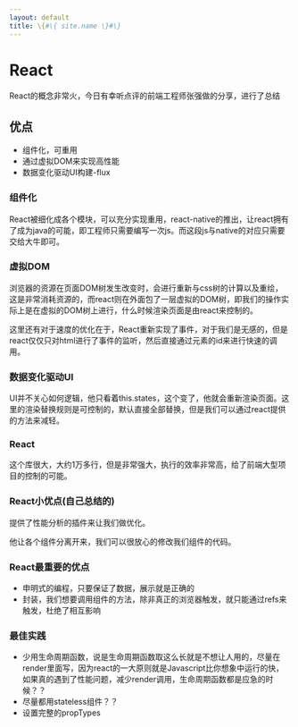 ```yaml
---
layout: default
title: \{#\{ site.name \}#\}
---
```

# React
React的概念非常火，今日有幸听点评的前端工程师张强做的分享，进行了总结

## 优点

- 组件化，可重用
- 通过虚拟DOM来实现高性能
- 数据变化驱动UI构建-flux

### 组件化
React被细化成各个模块，可以充分实现重用，react-native的推出，让react拥有了成为java的可能，即工程师只需要编写一次js。而这段js与native的对应只需要交给大牛即可。

### 虚拟DOM
浏览器的资源在页面DOM树发生改变时，会进行重新与css树的计算以及重绘，这是非常消耗资源的，而react则在外面包了一层虚拟的DOM树，即我们的操作实际上是在虚拟的DOM树上进行，什么时候渲染页面是由react来控制的。

这里还有对于速度的优化在于，React重新实现了事件，对于我们是无感的，但是react仅仅只对html进行了事件的监听，然后直接通过元素的id来进行快速的调用。

### 数据变化驱动UI
UI并不关心如何逻辑，他只看着this.states，这个变了，他就会重新渲染页面。这里的渲染替换规则是可控制的，默认直接全部替换，但是我们可以通过react提供的方法来减轻。

### React
这个库很大，大约1万多行，但是非常强大，执行的效率非常高，给了前端大型项目的控制的可能。

### React小优点(自己总结的)
提供了性能分析的插件来让我们做优化。

他让各个组件分离开来，我们可以很放心的修改我们组件的代码。

### React最重要的优点

 - 申明式的编程，只要保证了数据，展示就是正确的
 - 封装，我们想要调用组件的方法，除非真正的浏览器触发，就只能通过refs来触发，杜绝了相互影响

### 最佳实践

 - 少用生命周期函数，说是生命周期函数取这么长就是不想让人用的，尽量在render里面写，因为react的一大原则就是Javascript比你想象中运行的快，如果真的遇到了性能问题，减少render调用，生命周期函数都是应急的时候？？
 - 尽量都用stateless组件？？
 - 设置完整的propTypes
